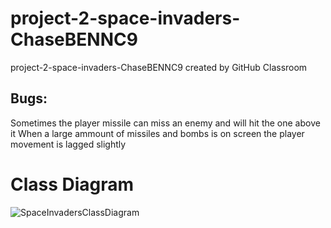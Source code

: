 # project-2-space-invaders-ChaseBENNC9
project-2-space-invaders-ChaseBENNC9 created by GitHub Classroom


## Bugs:

Sometimes the player missile can miss an enemy and will hit the one above it 
When a large ammount of missiles and bombs is on screen the player movement is lagged slightly


# Class Diagram
![SpaceInvadersClassDiagram](https://user-images.githubusercontent.com/104808214/200699673-7586ee16-86b7-4aed-b2db-f444c95a4336.png)

